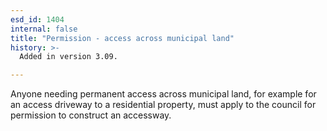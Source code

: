 ```yaml
---
esd_id: 1404
internal: false
title: "Permission - access across municipal land"
history: >-
  Added in version 3.09.

---
```


Anyone needing permanent access across municipal land, for example for an access driveway to a residential property, must apply to the council for permission to construct an accessway.


